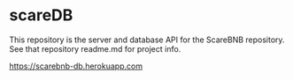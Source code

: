 # scareDB

This repository is the server and database API for the ScareBNB repository. See that repository readme.md for project info.

https://scarebnb-db.herokuapp.com
